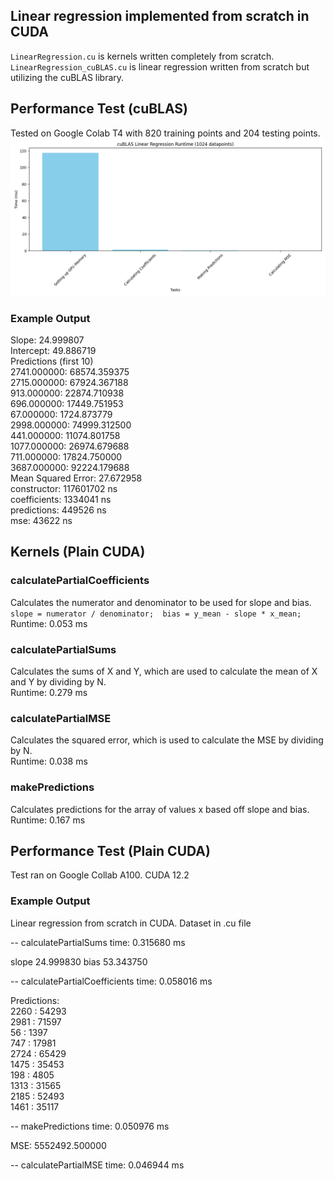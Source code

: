## Linear regression implemented from scratch in CUDA  
`LinearRegression.cu` is kernels written completely from scratch.  
`LinearRegression_cuBLAS.cu` is linear regression written from scratch but utilizing the cuBLAS library.  


## Performance Test (cuBLAS)  
Tested on Google Colab T4 with 820 training points and 204 testing points.  
![cuBLAS Performance Test](https://raw.githubusercontent.com/Tyler-Hilbert/CUDA-LinearRegression/cf5575b62348c939271295fd0e2cec309fc54636/cuBLAS.png)

### Example Output
Slope: 24.999807  
Intercept: 49.886719  
Predictions (first 10)  
2741.000000: 68574.359375  
2715.000000: 67924.367188  
913.000000: 22874.710938  
696.000000: 17449.751953  
67.000000: 1724.873779  
2998.000000: 74999.312500  
441.000000: 11074.801758  
1077.000000: 26974.679688  
711.000000: 17824.750000  
3687.000000: 92224.179688  
Mean Squared Error: 27.672958  
constructor:    117601702 ns  
coefficients:   1334041 ns  
predictions:    449526 ns  
mse:	        43622 ns
## Kernels (Plain CUDA)  

### calculatePartialCoefficients 
Calculates the numerator and denominator to be used for slope and bias.  
``slope = numerator / denominator;  bias = y_mean - slope * x_mean;``  
Runtime: 0.053 ms  

### calculatePartialSums 
Calculates the sums of X and Y, which are used to calculate the mean of X and Y by dividing by N.  
Runtime: 0.279 ms  

### calculatePartialMSE
Calculates the squared error, which is used to calculate the MSE by dividing by N.  
Runtime: 0.038 ms  

### makePredictions
Calculates predictions for the array of values x based off slope and bias.  
Runtime: 0.167 ms

## Performance Test (Plain CUDA)  
Test ran on Google Collab A100. CUDA 12.2    

### Example Output  
Linear regression from scratch in CUDA. Dataset in .cu file  

 -- calculatePartialSums time:  0.315680 ms  

slope 24.999830  bias 53.343750  

 -- calculatePartialCoefficients time:  0.058016 ms  

Predictions:  
2260 : 54293  
2981 : 71597  
56 : 1397  
747 : 17981  
2724 : 65429  
1475 : 35453  
198 : 4805  
1313 : 31565  
2185 : 52493  
1461 : 35117  

 -- makePredictions time:  0.050976 ms  

MSE: 5552492.500000  

 -- calculatePartialMSE time:  0.046944 ms    
